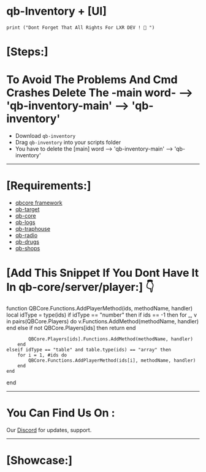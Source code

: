 # qb-Inventory + [UI]

```
print ("Dont Forget That All Rights For LXR DEV ! 🧾 ")
```

# [Steps:]

# To Avoid The Problems And Cmd Crashes Delete The -main word- --> 'qb-inventory-main' --> 'qb-inventory'

* Download `qb-inventory`
* Drag `qb-inventory` into your scripts folder
* You have to delete the [main] word --> 'qb-inventory-main' --> 'qb-inventory'

-------------------------------------------------------

# [Requirements:]

* [qbcore framework](https://github.com/qbcore-framework)
* [qb-target](https://github.com/BerkieBb/qb-target)
* [qb-core](https://github.com/qbcore-framework/qb-core)
* [qb-logs](https://github.com/qbcore-framework/qb-logs)
* [qb-traphouse](https://github.com/qbcore-framework/qb-traphouse)
* [qb-radio](https://github.com/qbcore-framework/qb-radio)
* [qb-drugs](https://github.com/qbcore-framework/qb-drugs)
* [qb-shops](https://github.com/qbcore-framework/qb-shops)

# [Add This Snippet If You Dont Have It In qb-core/server/player:] 👇

function QBCore.Functions.AddPlayerMethod(ids, methodName, handler)
    local idType = type(ids)
    if idType == "number" then
        if ids == -1 then
            for _, v in pairs(QBCore.Players) do
                v.Functions.AddMethod(methodName, handler)
            end
        else
            if not QBCore.Players[ids] then return end

            QBCore.Players[ids].Functions.AddMethod(methodName, handler)
        end
    elseif idType == "table" and table.type(ids) == "array" then
        for i = 1, #ids do
            QBCore.Functions.AddPlayerMethod(ids[i], methodName, handler)
        end
    end
end

-------------------------------------------------------

# You Can Find Us On :

Our [Discord](https://discord.gg/R9KgyCkXJp) for updates, support.

-------------------------------------------------------

# [Showcase:]


